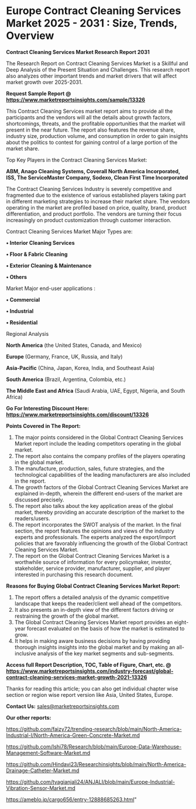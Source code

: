 # Europe Contract Cleaning Services Market 2025 - 2031 : Size, Trends, Overview

<strong>Contract Cleaning Services Market Research Report 2031</strong>

The Research Report on Contract Cleaning Services Market is a Skillful and Deep Analysis of the Present Situation and Challenges. This research report also analyzes other important trends and market drivers that will affect market growth over 2025-2031.

<strong>Request Sample Report @ <a href=https://www.marketreportsinsights.com/sample/13326>https://www.marketreportsinsights.com/sample/13326</a></strong>

This Contract Cleaning Services market report aims to provide all the participants and the vendors will all the details about growth factors, shortcomings, threats, and the profitable opportunities that the market will present in the near future. The report also features the revenue share, industry size, production volume, and consumption in order to gain insights about the politics to contest for gaining control of a large portion of the market share.

Top Key Players in the Contract Cleaning Services Market:

<strong>ABM, Anago Cleaning Systems, Coverall North America Incorporated, ISS, The ServiceMaster Company, Sodexo, Clean First Time Incorporated</strong>

The Contract Cleaning Services Industry is severely competitive and fragmented due to the existence of various established players taking part in different marketing strategies to increase their market share. The vendors operating in the market are profiled based on price, quality, brand, product differentiation, and product portfolio. The vendors are turning their focus increasingly on product customization through customer interaction.

Contract Cleaning Services Market Major Types are:

<strong>• Interior Cleaning Services

• Floor & Fabric Cleaning

• Exterior Cleaning & Maintenance

• Others</strong>

Market Major end-user applications :

<strong>• Commercial

• Industrial

• Residential</strong>

Regional Analysis

</u><strong><b>North America</b></strong> (the United States, Canada, and Mexico)

<strong><b>Europe </b></strong>(Germany, France, UK, Russia, and Italy)

<strong><b>Asia-Pacific</b></strong> (China, Japan, Korea, India, and Southeast Asia)

<strong><b>South America</b></strong> (Brazil, Argentina, Colombia, etc.)

<strong><b>The Middle East and Africa</b></strong> (Saudi Arabia, UAE, Egypt, Nigeria, and South Africa)

<strong>Go For Interesting Discount Here: <a href=https://www.marketreportsinsights.com/discount/13326>https://www.marketreportsinsights.com/discount/13326</a></strong>

<strong>Points Covered in The Report:</strong>
<ol>
  <li>The major points considered in the Global Contract Cleaning Services Market report include the leading competitors operating in the global market.</li>
  <li>The report also contains the company profiles of the players operating in the global market.</li>
  <li>The manufacture, production, sales, future strategies, and the technological capabilities of the leading manufacturers are also included in the report.</li>
  <li>The growth factors of the Global Contract Cleaning Services Market are explained in-depth, wherein the different end-users of the market are discussed precisely.</li>
  <li>The report also talks about the key application areas of the global market, thereby providing an accurate description of the market to the readers/users.</li>
  <li>The report incorporates the SWOT analysis of the market. In the final section, the report features the opinions and views of the industry experts and professionals. The experts analyzed the export/import policies that are favorably influencing the growth of the Global Contract Cleaning Services Market.</li>
  <li>The report on the Global Contract Cleaning Services Market is a worthwhile source of information for every policymaker, investor, stakeholder, service provider, manufacturer, supplier, and player interested in purchasing this research document.</li>
</ol>
<strong>Reasons for Buying Global Contract Cleaning Services Market Report:</strong>

<ol>
  <li>The report offers a detailed analysis of the dynamic competitive landscape that keeps the reader/client well ahead of the competitors.</li>
  <li>It also presents an in-depth view of the different factors driving or restraining the growth of the global market.</li>
  <li>The Global Contract Cleaning Services Market report provides an eight-year forecast evaluated on the basis of how the market is estimated to grow.</li>
  <li>It helps in making aware business decisions by having providing thorough insights insights into the global market and by making an all-inclusive analysis of the key market segments and sub-segments.</li>
</ol>
<strong>Access full Report Description, TOC, Table of Figure, Chart, etc. @ <a href=https://www.marketreportsinsights.com/industry-forecast/global-contract-cleaning-services-market-growth-2021-13326>https://www.marketreportsinsights.com/industry-forecast/global-contract-cleaning-services-market-growth-2021-13326</a></strong>


Thanks for reading this article; you can also get individual chapter wise section or region wise report version like Asia, United States, Europe.

<strong>Contact Us:</strong>
sales@marketreportsinsights.com

<strong>Our other reports:</strong>

<a href=https://github.com/faizy72/trending-research/blob/main/North-America-Industrial-I/North-America-Green-Concrete-Market.md>https://github.com/faizy72/trending-research/blob/main/North-America-Industrial-I/North-America-Green-Concrete-Market.md</a>

<a href=https://github.com/Ishi78/Research/blob/main/Europe-Data-Warehouse-Management-Software-Market.md>https://github.com/Ishi78/Research/blob/main/Europe-Data-Warehouse-Management-Software-Market.md</a>

<a href=https://github.com/Hindavi23/Researchinsights/blob/main/North-America-Drainage-Catheter-Market.md>https://github.com/Hindavi23/Researchinsights/blob/main/North-America-Drainage-Catheter-Market.md</a>

<a href=https://github.com/tyagianjali24/ANJALI/blob/main/Europe-Industrial-Vibration-Sensor-Market.md>https://github.com/tyagianjali24/ANJALI/blob/main/Europe-Industrial-Vibration-Sensor-Market.md</a>

<a href=https://ameblo.jp/cargo656/entry-12888685263.html>https://ameblo.jp/cargo656/entry-12888685263.html</a>"
